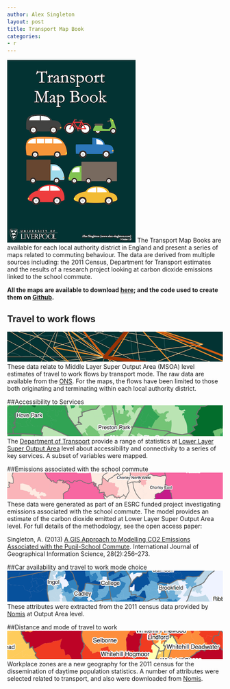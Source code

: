 ```yaml
---
author: Alex Singleton
layout: post
title: Transport Map Book
categories:
- r
---
```


![Transport Map Book](/public/images/transport_cover.png) The Transport Map Books are available for each local authority district in England and present a series of maps related to commuting behaviour. The data are derived from multiple sources including: the 2011 Census, Department for Transport estimates and the results of a research project looking at carbon dioxide emissions linked to the school commute.

**All the maps are available to download [here](http://www.alex-singleton.com/Transport-Map-Book/); and the code used to create them on [Github](https://github.com/alexsingleton/Transport-Map-Book).**

## Travel to work flows
![Travel to work flows](/public/images/TTW.png) 
These data relate to Middle Layer Super Output Area (MSOA) level estimates of travel to work flows by transport mode. The raw data are available from the [ONS](http://www.ons.gov.uk/ons/rel/census/2011-census/origin-destination-statistics-on-second-residences-and-workplace-for-merged-local-authorities-and-middle-layer-super-output-areas--msoas--in-england-and-wales/index.html). For the maps, the flows have been limited to those both originating and terminating within each local authority district. 

##Accessibility to Services
![Accessibility to Services](/public/images/ACC.png) 
The [Department of Transport](https://www.gov.uk/government/collections/transport-connectivity-and-accessibility-of-key-services-statistics) provide a range of statistics at [Lower Layer Super Output Area](https://www.gov.uk/government/statistical-data-sets/acs05-travel-time-destination-and-origin-indicators-to-key-sites-and-services-by-lower-super-output-area-lsoa) level about accessibility and connectivity to a series of key services. A subset of variables were mapped.

##Emissions associated with the school commute
![Emissions ](/public/images/carbon.png) 
These data were generated as part of an ESRC funded project investigating emissions associated with the school commute. The model provides an estimate of the carbon dioxide emitted at Lower Layer Super Output Area level. For full details of the methodology, see the open access paper:

Singleton, A. (2013) [A GIS Approach to Modelling CO2 Emissions Associated with the Pupil-School Commute](http://dx.doi.org/10.1080/13658816.2013.832765). International Journal of Geographical Information Science, 28(2):256–273.

##Car availability and travel to work mode choice
![Car](/public/images/OA.png) 
These attributes were extracted from the 2011 census data provided by [Nomis](https://www.nomisweb.co.uk/census/2011) at Output Area level. 

##Distance and mode of travel to work
![Distance](/public/images/wz.png) 
Workplace zones are a new geography for the 2011 census for the dissemination of daytime population statistics. A number of attributes were selected related to transport, and also were downloaded from [Nomis](https://www.nomisweb.co.uk/census/2011/bulk/r5).
